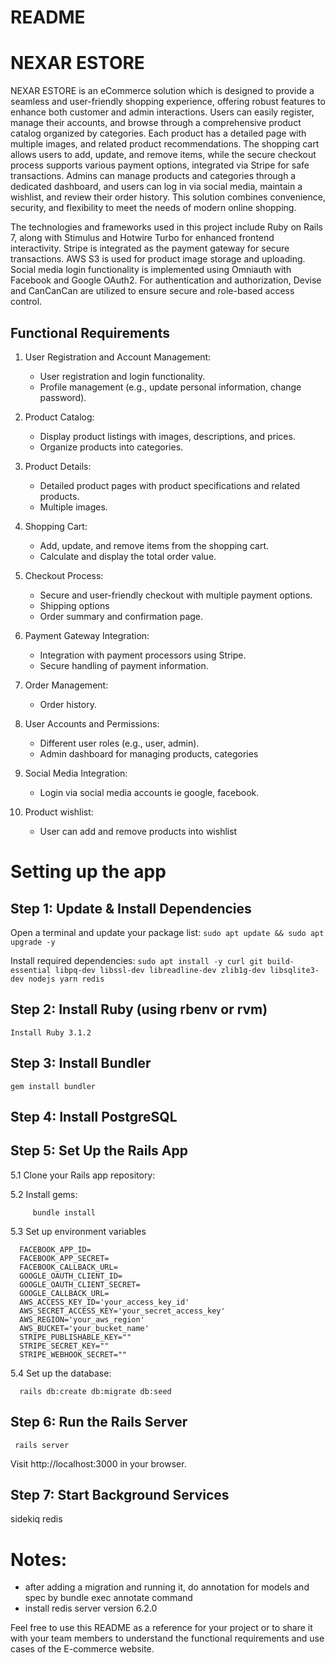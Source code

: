 # README

# NEXAR ESTORE

NEXAR ESTORE is an eCommerce solution which is designed to provide a seamless and user-friendly shopping experience, offering robust features to enhance both customer and admin interactions. Users can easily register, manage their accounts, and browse through a comprehensive product catalog organized by categories. Each product has a detailed page with multiple images, and related product recommendations. The shopping cart allows users to add, update, and remove items, while the secure checkout process supports various payment options, integrated via Stripe for safe transactions. Admins can manage products and categories through a dedicated dashboard, and users can log in via social media, maintain a wishlist, and review their order history. This solution combines convenience, security, and flexibility to meet the needs of modern online shopping.

The technologies and frameworks used in this project include Ruby on Rails 7, along with Stimulus and Hotwire Turbo for enhanced frontend interactivity. Stripe is integrated as the payment gateway for secure transactions. AWS S3 is used for product image storage and uploading. Social media login functionality is implemented using Omniauth with Facebook and Google OAuth2. For authentication and authorization, Devise and CanCanCan are utilized to ensure secure and role-based access control.
## Functional Requirements

1. User Registration and Account Management:
     * User registration and login functionality.
     * Profile management (e.g., update personal information, change password).

2. Product Catalog:
     * Display product listings with images, descriptions, and prices.
     * Organize products into categories.

3. Product Details:
     * Detailed product pages with product specifications and related products.
     * Multiple images.

4. Shopping Cart:
     * Add, update, and remove items from the shopping cart.
     * Calculate and display the total order value.

5. Checkout Process:
     * Secure and user-friendly checkout with multiple payment options.
     * Shipping options
     * Order summary and confirmation page.

6. Payment Gateway Integration:
     * Integration with payment processors using Stripe.
     * Secure handling of payment information.

7. Order Management:
     * Order history.

8. User Accounts and Permissions:
     * Different user roles (e.g., user, admin).
     * Admin dashboard for managing products, categories
   
9. Social Media Integration:
     * Login via social media accounts ie google, facebook.
   
10. Product wishlist:
    * User can add and remove products into wishlist

# Setting up the app

## Step 1: Update & Install Dependencies

Open a terminal and update your package list:
  `sudo apt update && sudo apt upgrade -y`

Install required dependencies:
  `sudo apt install -y curl git build-essential libpq-dev libssl-dev libreadline-dev zlib1g-dev libsqlite3-dev nodejs yarn redis
`

## Step 2: Install Ruby (using rbenv or rvm)

    Install Ruby 3.1.2

## Step 3: Install Bundler

    gem install bundler

## Step 4: Install PostgreSQL

## Step 5: Set Up the Rails App

   5.1 Clone your Rails app repository:

   5.2 Install gems:

         bundle install

   5.3 Set up environment variables

      FACEBOOK_APP_ID=
      FACEBOOK_APP_SECRET=
      FACEBOOK_CALLBACK_URL=
      GOOGLE_OAUTH_CLIENT_ID=
      GOOGLE_OAUTH_CLIENT_SECRET=
      GOOGLE_CALLBACK_URL=
      AWS_ACCESS_KEY_ID='your_access_key_id'
      AWS_SECRET_ACCESS_KEY='your_secret_access_key'
      AWS_REGION='your_aws_region'
      AWS_BUCKET='your_bucket_name'
      STRIPE_PUBLISHABLE_KEY=""
      STRIPE_SECRET_KEY=""
      STRIPE_WEBHOOK_SECRET=""

   5.4  Set up the database: 

      rails db:create db:migrate db:seed

## Step 6: Run the Rails Server

     rails server

Visit http://localhost:3000 in your browser.

## Step 7: Start Background Services

   sidekiq
   redis

# Notes:
* after adding a migration and running it, do annotation for models and spec by
  bundle exec annotate command
* install redis server version 6.2.0

Feel free to use this README as a reference for your project or to share it with your team members to understand the functional requirements and use cases of the E-commerce website.


